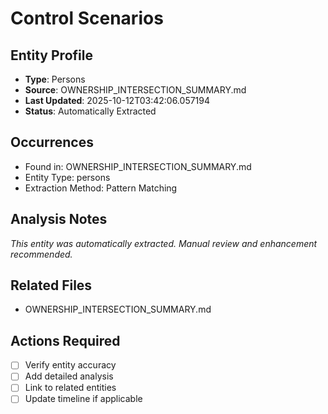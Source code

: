 # Control Scenarios

## Entity Profile
- **Type**: Persons
- **Source**: OWNERSHIP_INTERSECTION_SUMMARY.md
- **Last Updated**: 2025-10-12T03:42:06.057194
- **Status**: Automatically Extracted

## Occurrences
- Found in: OWNERSHIP_INTERSECTION_SUMMARY.md
- Entity Type: persons
- Extraction Method: Pattern Matching

## Analysis Notes
*This entity was automatically extracted. Manual review and enhancement recommended.*

## Related Files
- OWNERSHIP_INTERSECTION_SUMMARY.md

## Actions Required
- [ ] Verify entity accuracy
- [ ] Add detailed analysis
- [ ] Link to related entities
- [ ] Update timeline if applicable
